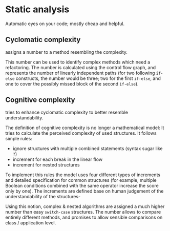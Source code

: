 # Static analysis

Automatic eyes on your code; mostly cheap and helpful.

## Cyclomatic complexity

assigns a number to a method resembling the complexity.

This number can be used to identify complex methods which need a refactoring. The number is calculated using the control flow graph, and represents the number of linearly independent paths (for two following `if-else` constructs, the number would be three; two for the first `if-else`, and one to cover the possibly missed block of the second `if-else`).

## Cognitive complexity

tries to enhance cyclomatic complexity to better resemble understandability.

The definition of cognitive complexity is no longer a mathematical model: It tries to calculate the perceived complexity of used structures. It follows simple rules:

- ignore structures with multiple combined statements (syntax sugar like `?`)
- increment for each break in the linear flow
- increment for nested structures

To implement this rules the model uses four different types of increments and detailed specification for common structures (for example, multiple Boolean conditions combined with the same operator increase the score only by one). The increments are defined base on human judgement of the understandability of the structures-

Using this notion, complex & nested algorithms are assigned a much higher number than easy `switch-case` structures. The number allows to compare entirely different methods, and promises to allow sensible comparisons on class / application level.
